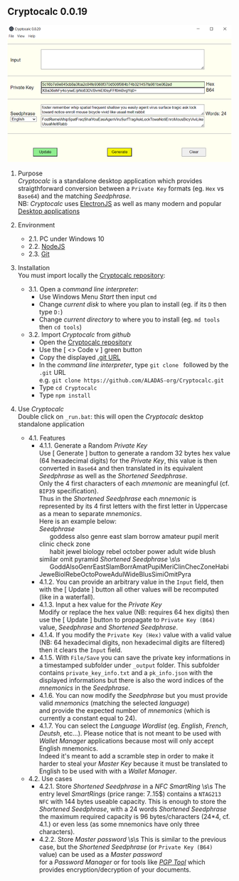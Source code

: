 ## Cryptocalc 0.0.19
![](https://github.com/ALADAS-org/Cryptocalc/blob/master/_doc/Screenshots/v0_0_20.png)
1. Purpose\
   _Cryptocalc_ is a standalone desktop application which provides straigthforward
   conversion between a `Private Key` formats (eg. `Hex` vs `Base64`) and the matching _Seedphrase_.\
   NB: _Cryptocalc_ uses [ElectronJS](https://www.electronjs.org/) as well as many modern and popular
       [Desktop applications](https://en.wikipedia.org/wiki/List_of_software_using_Electron)
   
2. Environment
    + 2.1. PC under Windows 10
    + 2.2. [NodeJS](https://nodejs.org/en/)
	+ 2.3. [Git](https://git-scm.com/)
	
3. Installation \
   You must import locally the [Cryptocalc repository](https://github.com/ALADAS-org/Cryptocalc):
    + 3.1. Open a _command line interpreter_:
		* Use Windows Menu _Start_ then input `cmd`
		* Change _current disk_ to where you plan to install (eg. if its `D` then type `D:`)
		* Change _current directory_ to where you to install (eg. `md tools` then `cd tools`)
	+ 3.2. Import _Cryptocalc_ from _github_
		* Open the [Cryptocalc repository](https://github.com/ALADAS-org/Cryptocalc) 
		* Use the [ <> Code v ] green button
		* Copy the displayed [.git URL](https://github.com/ALADAS-org/Cryptocalc.git)
		* In the _command line interpreter_, type `git clone ` followed by the `.git` URL\
		  e.g. `git clone https://github.com/ALADAS-org/Cryptocalc.git`
        * Type `cd Cryptocalc`	
        * Type `npm install`		
		
4. Use _Cryptocalc_ \
   Double click on `_run.bat`: this will open the _Cryptocalc_ desktop standalone application
    + 4.1. Features
		* 4.1.1. Generate a Random _Private Key_ \
		Use [ Generate ] button to generate a random 32 bytes hex value (64 hexadecimal digits) for the _Private Key_,
		this value is then converted in `Base64` and then translated in its equivalent _Seedphrase_ 
        as well as the _Shortened Seedphrase_. \
		Only the 4 first characters of each _mnemonic_ are meaningful (cf. `BIP39` specification).    
		Thus in the _Shortened Seedphrase_ each _mnemonic_ is represented by its 4 first letters
		with the first letter in Uppercase as a mean to separate _mnemonics_. \
		Here is an example below: \
        _Seedphrase_ \
		&nbsp;&nbsp;&nbsp;&nbsp;&nbsp;&nbsp;goddess also genre east slam borrow amateur pupil merit clinic check zone \
		&nbsp;&nbsp;&nbsp;&nbsp;&nbsp;&nbsp;habit jewel biology rebel october power adult wide blush similar omit pyramid
        _Shortened Seedphrase_ \s\s
		&nbsp;&nbsp;&nbsp;&nbsp;&nbsp;&nbsp;GoddAlsoGenrEastSlamBorrAmatPupiMeriClinChecZoneHabiJeweBiolRebeOctoPoweAdulWideBlusSimiOmitPyra 			
        * 4.1.2. You can provide an arbitrary value in the `Input` field, then with the [ Update ] button 
		all other values will be recomputed (like in a waterfall). 
		* 4.1.3. Input a hex value for the _Private Key_ \
		Modify or replace the hex value (NB: requires 64 hex digits) then use the [ Update ]
        button to propagate to `Private Key (B64)` value, _Seedphrase_ and _Shortened Seedphrase_.		
		* 4.1.4. If you modify the `Private Key (Hex)` value with a valid value 
		(NB: 64 hexadecimal digits, non hexadecimal digits are filtered) then it clears the `Input` field.
		* 4.1.5. With `File/Save` you can save the private key informations in a timestamped subfolder under `_output` folder.
		  This subfolder contains `private_key_info.txt` and a `pk_info.json` with the displayed informations but there is also
		  the word indices of the _mnemonics_ in the _Seedphrase_. 
		* 4.1.6. You can now modify the _Seedphrase_ but you must provide valid _mnemonics_ (matching the selected _language_)  
		  and provide the expected number of _mnemonics_ (which is currently a constant equal to 24). 
		* 4.1.7. You can select the _Language Wordlist_ (eg. _English_, _French_, _Deutsh_, etc...). Please notice
          that is not meant to be used with _Wallet Manager_ applications because most will only accept English mnemonics.  
          Indeed it's meant to add a scramble step in order to make it harder to steal your _Master Key_ because
          it must be translated to English to be used with with a _Wallet Manager_. 		  
   + 4.2. Use cases	
       * 4.2.1. Store _Shortened Seedphrase_ in a _NFC SmartRing_ \s\s
       The entry level _SmartRings_ (price range: 7..15$) contains a `NTAG213 NFC` with 144 bytes useable capacity.
	   This is enough to store the _Shortened Seedphrase_, with a 24 words _Shortened Seedphrase_ 
	   the maximum required capacity is 96 bytes/characters (24*4, cf. 4.1.) or even less (as some mnemonics have only three characters).   
       * 4.2.2. Store _Master password_ \s\s 
       This is similar to the previous case, but the _Shortened Seedphrase_ (or `Private Key (B64)` value) can be used as a _Master password_  
       for a _Password Manager_ or for tools like [_PGP Tool_](https://pgptool.github.io) which provides encryption/decryption
	   of your documents. 